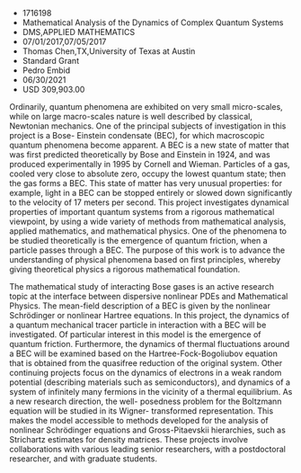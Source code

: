 
* 1716198
* Mathematical Analysis of the Dynamics of Complex Quantum Systems
* DMS,APPLIED MATHEMATICS
* 07/01/2017,07/05/2017
* Thomas Chen,TX,University of Texas at Austin
* Standard Grant
* Pedro Embid
* 06/30/2021
* USD 309,903.00

Ordinarily, quantum phenomena are exhibited on very small micro-scales, while on
large macro-scales nature is well described by classical, Newtonian mechanics.
One of the principal subjects of investigation in this project is a Bose-
Einstein condensate (BEC), for which macroscopic quantum phenomena become
apparent. A BEC is a new state of matter that was first predicted theoretically
by Bose and Einstein in 1924, and was produced experimentally in 1995 by Cornell
and Wieman. Particles of a gas, cooled very close to absolute zero, occupy the
lowest quantum state; then the gas forms a BEC. This state of matter has very
unusual properties: for example, light in a BEC can be stopped entirely or
slowed down significantly to the velocity of 17 meters per second. This project
investigates dynamical properties of important quantum systems from a rigorous
mathematical viewpoint, by using a wide variety of methods from mathematical
analysis, applied mathematics, and mathematical physics. One of the phenomena to
be studied theoretically is the emergence of quantum friction, when a particle
passes through a BEC. The purpose of this work is to advance the understanding
of physical phenomena based on first principles, whereby giving theoretical
physics a rigorous mathematical foundation.

The mathematical study of interacting Bose gases is an active research topic at
the interface between dispersive nonlinear PDEs and Mathematical Physics. The
mean-field description of a BEC is given by the nonlinear Schrödinger or
nonlinear Hartree equations. In this project, the dynamics of a quantum
mechanical tracer particle in interaction with a BEC will be investigated. Of
particular interest in this model is the emergence of quantum friction.
Furthermore, the dynamics of thermal fluctuations around a BEC will be examined
based on the Hartree-Fock-Bogoliubov equation that is obtained from the
quasifree reduction of the original system. Other continuing projects focus on
the dynamics of electrons in a weak random potential (describing materials such
as semiconductors), and dynamics of a system of infinitely many fermions in the
vicinity of a thermal equilibrium. As a new research direction, the well-
posedness problem for the Boltzmann equation will be studied in its Wigner-
transformed representation. This makes the model accessible to methods developed
for the analysis of nonlinear Schrödinger equations and Gross-Pitaevskii
hierarchies, such as Strichartz estimates for density matrices. These projects
involve collaborations with various leading senior researchers, with a
postdoctoral researcher, and with graduate students.
